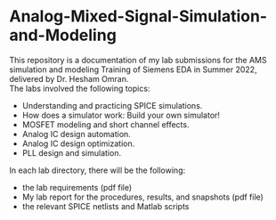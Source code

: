 # Analog-Mixed-Signal-Simulation-and-Modeling
This repository is a documentation of my lab submissions for the AMS simulation and modeling Training of Siemens EDA in Summer 2022, delivered by Dr. Hesham Omran.  
The labs involved the following topics:  
  - Understanding and practicing SPICE simulations.  
  - How does a simulator work: Build your own simulator!  
  - MOSFET modeling and short channel effects.  
  - Analog IC design automation.  
  - Analog IC design optimization.  
  - PLL design and simulation.  

In each lab directory, there will be the following:  
  - the lab requirements (pdf file)  
  - My lab report for the procedures, results, and snapshots (pdf file)  
  - the relevant SPICE netlists and Matlab scripts  


